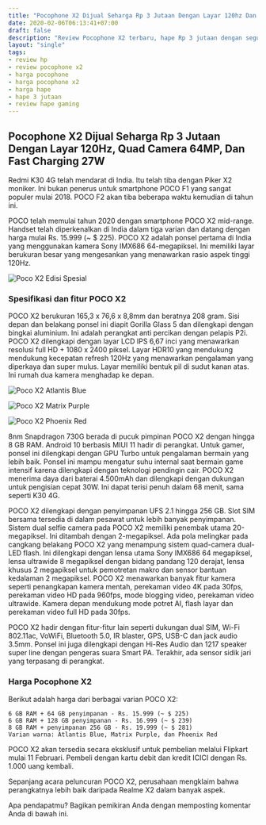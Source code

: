 ```yaml
---
title: "Pocophone X2 Dijual Seharga Rp 3 Jutaan Dengan Layar 120hz Dan Quad Camera 64MP"
date: 2020-02-06T06:13:41+07:00
draft: false
description: "Review Pocophone X2 terbaru, hape Rp 3 jutaan dengan segudang fitur dan spesifikasi yang mumpuni."
layout: "single"
tags:
- review hp
- review pocophone x2
- harga pocophone
- harga pocophone x2
- harga hape
- hape 3 jutaan
- review hape gaming
---
```


## Pocophone X2 Dijual Seharga Rp 3 Jutaan Dengan Layar 120Hz, Quad Camera 64MP, Dan Fast Charging 27W

Redmi K30 4G telah mendarat di India. Itu telah tiba dengan Piker X2 moniker. Ini bukan penerus untuk smartphone POCO F1 yang sangat populer mulai 2018. POCO F2 akan tiba beberapa waktu kemudian di tahun ini.

POCO telah memulai tahun 2020 dengan smartphone POCO X2 mid-range. Handset telah diperkenalkan di India dalam tiga varian dan datang dengan harga mulai Rs. 15.999 (~ $ 225). POCO X2 adalah ponsel pertama di India yang menggunakan kamera Sony IMX686 64-megapiksel. Ini memiliki layar berukuran besar yang mengesankan yang menawarkan rasio aspek tinggi 120Hz.

![Poco X2 Edisi Spesial](../img/pocophone-x2-atau-redmi-k30.jpg)

### Spesifikasi dan fitur POCO X2

POCO X2 berukuran 165,3 x 76,6 x 8,8mm dan beratnya 208 gram. Sisi depan dan belakang ponsel ini diapit Gorilla Glass 5 dan dilengkapi dengan bingkai aluminium. Ini adalah perangkat anti percikan dengan pelapis P2i. POCO X2 dilengkapi dengan layar LCD IPS 6,67 inci yang menawarkan resolusi full HD + 1080 x 2400 piksel. Layar HDR10 yang mendukung mendukung kecepatan refresh 120Hz yang menawarkan pengalaman yang diperkaya dan super mulus. Layar memiliki bentuk pil di sudut kanan atas. Ini rumah dua kamera menghadap ke depan.

![Poco X2 Atlantis Blue](../img/poco-x2-atlantis-blue.jpg)

![Poco X2 Matrix Purple](../img/poco-x2-matrix-purple.jpg)

![Poco X2 Phoenix Red](../img/poco-x2-phoenix-red.jpg)

8nm Snapdragon 730G berada di pucuk pimpinan POCO X2 dengan hingga 8 GB RAM. Android 10 berbasis MIUI 11 hadir di perangkat. Untuk gamer, ponsel ini dilengkapi dengan GPU Turbo untuk pengalaman bermain yang lebih baik. Ponsel ini mampu mengatur suhu internal saat bermain game intensif karena dilengkapi dengan teknologi pendingin cair. POCO X2 menerima daya dari baterai 4.500mAh dan dilengkapi dengan dukungan untuk pengisian cepat 30W. Ini dapat terisi penuh dalam 68 menit, sama seperti K30 4G.

POCO X2 dilengkapi dengan penyimpanan UFS 2.1 hingga 256 GB. Slot SIM bersama tersedia di dalam pesawat untuk lebih banyak penyimpanan. Sistem dual selfie camera pada POCO X2 memiliki penembak utama 20-megapiksel. Ini ditambah dengan 2-megapiksel. Ada pola melingkar pada cangkang belakang POCO X2 yang menampung sistem quad-camera dual-LED flash. Ini dilengkapi dengan lensa utama Sony IMX686 64 megapiksel, lensa ultrawide 8 megapiksel dengan bidang pandang 120 derajat, lensa khusus 2 megapiksel untuk pemotretan makro dan sensor bantuan kedalaman 2 megapiksel. POCO X2 menawarkan banyak fitur kamera seperti penangkapan kamera mentah, perekaman video 4K pada 30fps, perekaman video HD pada 960fps, mode blogging video, perekaman video ultrawide. Kamera depan mendukung mode potret AI, flash layar dan perekaman video full HD pada 30fps.

POCO X2 hadir dengan fitur-fitur lain seperti dukungan dual SIM, Wi-Fi 802.11ac, VoWiFi, Bluetooth 5.0, IR blaster, GPS, USB-C dan jack audio 3.5mm. Ponsel ini juga dilengkapi dengan Hi-Res Audio dan 1217 speaker super line dengan pengeras suara Smart PA. Terakhir, ada sensor sidik jari yang terpasang di perangkat.

### Harga Pocophone X2

Berikut adalah harga dari berbagai varian POCO X2:

    6 GB RAM + 64 GB penyimpanan - Rs. 15.999 (~ $ 225)
    6 GB RAM + 128 GB penyimpanan - Rs. 16.999 (~ $ 239)
    8 GB RAM + penyimpanan 256 GB - Rs. 19.999 (~ $ 281)
    Varian warna: Atlantis Blue, Matrix Purple, dan Phoenix Red

POCO X2 akan tersedia secara eksklusif untuk pembelian melalui Flipkart mulai 11 Februari. Pembeli dengan kartu debit dan kredit ICICI dengan Rs. 1.000 uang kembali.

Sepanjang acara peluncuran POCO X2, perusahaan mengklaim bahwa perangkatnya lebih baik daripada Realme X2 dalam banyak aspek.

Apa pendapatmu? Bagikan pemikiran Anda dengan memposting komentar Anda di bawah ini.
